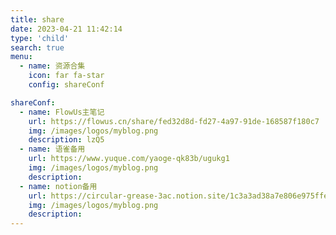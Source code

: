 ```yaml
---
title: share
date: 2023-04-21 11:42:14
type: 'child'
search: true
menu:
  - name: 资源合集
    icon: far fa-star
    config: shareConf

shareConf:
  - name: FlowUs主笔记
    url: https://flowus.cn/share/fed32d8d-fd27-4a97-91de-168587f180c7
    img: /images/logos/myblog.png
    description: lzQ5
  - name: 语雀备用
    url: https://www.yuque.com/yaoge-qk83b/ugukg1
    img: /images/logos/myblog.png
    description: 
  - name: notion备用
    url: https://circular-grease-3ac.notion.site/1c3a3ad38a7e806e975ffe71d4c76c05
    img: /images/logos/myblog.png
    description:   
---
```







